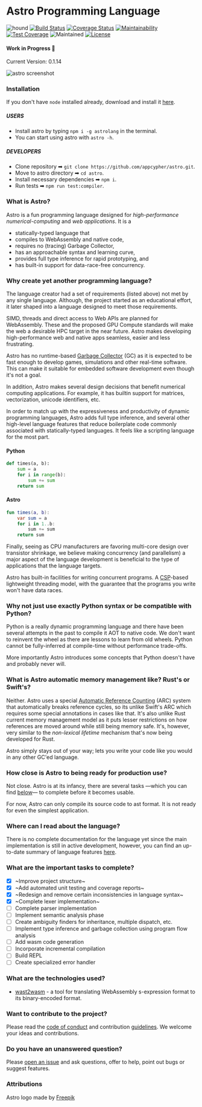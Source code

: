 
# Astro Programming Language
![hound](https://camo.githubusercontent.com/23ee7a697b291798079e258bbc25434c4fac4f8b/68747470733a2f2f696d672e736869656c64732e696f2f62616467652f50726f7465637465645f62792d486f756e642d6138373364312e737667)
[![Build Status](https://travis-ci.org/astrolang/astro.svg?branch=dev)](https://travis-ci.org/astrolang/astro)
[![Coverage Status](https://coveralls.io/repos/github/astrolang/astro/badge.svg?branch=dev)](https://coveralls.io/github/astrolang/astro?branch=dev)
[![Maintainability](https://api.codeclimate.com/v1/badges/bf1547053d4e22d1e9f3/maintainability)](https://codeclimate.com/github/astrolang/astro/maintainability)
[![Test Coverage](https://api.codeclimate.com/v1/badges/bf1547053d4e22d1e9f3/test_coverage)](https://codeclimate.com/github/astrolang/astro/test_coverage)
![Maintained](https://img.shields.io/maintenance/yes/2018.svg)
[![License](https://img.shields.io/badge/License-Apache%202.0-blue.svg)](https://opensource.org/licenses/Apache-2.0)
#### Work in Progress :construction:
Current Version: 0.1.14


![astro screenshot](https://github.com/astrolang/astro/blob/ch-implement-packrat-parser-156977411/media/images/astro-syntax.png?raw=true)

### Installation
If you don't have `node` installed already, download and install it [here](https://nodejs.org/en/download/).
##### _USERS_
* Install astro by typing ```npm i -g astrolang``` in the terminal.
* You can start using astro with ```astro -h```.

##### _DEVELOPERS_
* Clone repository ➡ ```git clone https://github.com/appcypher/astro.git```.
* Move to astro directory ➡ ```cd astro```.
* Install necessary dependencies ➡ ```npm i```.
* Run tests ➡ ```npm run test:compiler```.

### What is Astro?
Astro is a fun programming language designed for _high-performance numerical-computing_ and _web applications_. It is a
- statically-typed language that
- compiles to WebAssembly and native code,
- requires no (tracing) Garbage Collector,
- has an approachable syntax and learning curve,
- provides full type inference for rapid prototyping, and
- has built-in support for data-race-free concurrency.

### Why create yet another programming language?
The language creator had a set of requirements (listed above) not met by any single language. Although, the project started as an educational effort, it later shaped into a language designed to meet those requirements.

SIMD, threads and direct access to Web APIs are planned for WebAssembly. These and the proposed GPU Compute standards will make the web a desirable HPC target in the near future. Astro makes developing high-performance web and native apps seamless, easier and less frustrating.

Astro has no runtime-based [Garbage Collector](https://en.m.wikipedia.org/wiki/Garbage_collection_(computer_science)) (GC) as it is expected to be fast enough to develop games, simulations and other real-time software. This can make it suitable for embedded software development even though it's not a goal.

In addition, Astro makes several design decisions that benefit numerical computing applications. For example, it has builtin support for matrices, vectorization, unicode identifiers, etc.

In order to match up with the expressiveness and productivity of dynamic programming languages, Astro adds full type inference, and several other high-level language features that reduce boilerplate code commonly associated with statically-typed languages. It feels like a scripting language for the most part.

#### Python
```python
def times(a, b):
    sum = a
    for i in range(b):
        sum += sum
    return sum
```
#### Astro
```kotlin
fun times(a, b):
    var sum = a
    for i in 1..b:
        sum += sum
    return sum
```

Finally, seeing as CPU manufacturers are favoring multi-core design over transistor shrinkage, we believe making concurrency (and parallelism) a major aspect of the language development is beneficial to the type of applications that the language targets.

Astro has built-in facilities for writing concurrent programs. A [CSP](https://en.m.wikipedia.org/wiki/Communicating_sequential_processes)-based lightweight threading model, with the guarantee that the programs you write won't have data races.


### Why not just use exactly Python syntax or be compatible with Python?
Python is a really dynamic programming language and there have been several attempts in the past to compile it AOT to native code. We don't want to reinvent the wheel as there are lessons to learn from old wheels. Python cannot be fully-inferred at compile-time without performance trade-offs.

More importantly Astro introduces some concepts that Python doesn't have and probably never will.

### What is Astro automatic memory management like? Rust's or Swift's?
Neither.
Astro uses a special [Automatic Reference Counting](https://en.m.wikipedia.org/wiki/Reference_counting) (ARC) system that automatically breaks reference cycles, so its unlike Swift's ARC which requires some special annotations in cases like that.
It's also unlike Rust current memory management model as it puts lesser restrictions on how references are moved around while still being memory safe. It's, however, very similar to the _non-lexical lifetime_ mechanism that's now being developed for Rust.

Astro simply stays out of your way; lets you write your code like you would in any other GC'ed language.

### How close is Astro to being ready for production use?
Not close. Astro is at its infancy, there are several tasks —which you can find [below](#tasks)— to complete before it becomes usable.

For now, Astro can only compile its source code to ast format. It is not ready for even the simplest application.

### Where can I read about the language?
There is no complete documentation for the language yet since the main implementation is still in active development, however, you can find an up-to-date summary of language features [here](docs/language/summary.ast).

### <a name="tasks"></a> What are the important tasks to complete?
- [x] ~Improve project structure~
- [x] ~Add automated unit testing and coverage reports~
- [x] ~Redesign and remove certain inconsistencies in language syntax~
- [x] ~Complete lexer implementation~
- [ ] Complete parser implementation
- [ ] Implement semantic analysis phase
- [ ] Create ambiguity finders for inheritance, multiple dispatch, etc.
- [ ] Implement type inference and garbage collection using program flow analysis
- [ ] Add wasm code generation
- [ ] Incorporate incremental compilation
- [ ] Build REPL
- [ ] Create specialized error handler

### What are the technologies used?
- [wast2wasm](https://www.npmjs.com/package/wast2wasm) - a tool for translating WebAssembly s-expression format to its binary-encoded format.

### Want to contribute to the project?
Please read the [code of conduct](CODE_OF_CONDUCT.md) and contribution [guidelines](CONTRIBUTING.md). We welcome your ideas and contributions.

### Do you have an unanswered question?
Please [open an issue](https://github.com/appcypher/astro/issues/new) and ask questions, offer to help, point out bugs or suggest features.

### Attributions
Astro logo made by [Freepik](https://www.freepik.com/)

